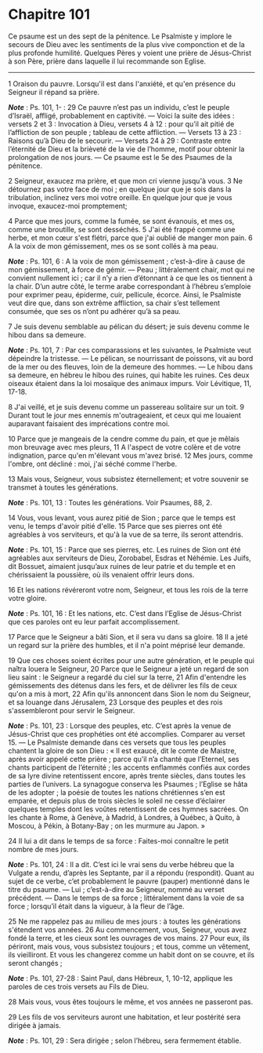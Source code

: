 # Chapitre 101

Ce psaume est un des sept de la pénitence.
Le Psalmiste y implore le secours de Dieu avec les sentiments de la plus vive componction et de la plus profonde humilité.
Quelques Pères y voient une prière de Jésus-Christ à son Père, prière dans laquelle il lui recommande son Eglise.

***

1 Oraison du pauvre. Lorsqu'il est dans l'anxiété, et qu'en présence du Seigneur il répand sa prière.

***Note*** :  Ps. 101, 1- : 29 Ce pauvre n’est pas un individu, c’est le peuple d’Israël, affligé, probablement en captivité. ― Voici la suite des idées : versets 2 et 3 : Invocation à Dieu, versets 4 à 12 : pour qu’il ait pitié de l’affliction de son peuple ; tableau de cette affliction. ― Versets 13 à 23 : Raisons qu’à Dieu de le secourir. ― Versets 24 à 29 : Contraste entre l’éternité de Dieu et la brièveté de la vie de l’homme, motif pour obtenir la prolongation de nos jours. ― Ce psaume est le 5e des Psaumes de la pénitence.


2 Seigneur, exaucez ma prière, et que mon cri vienne jusqu'à vous. 3 Ne détournez pas votre face de moi ; en quelque jour que je sois dans la tribulation, inclinez vers moi votre oreille. En quelque jour que je vous invoque, exaucez-moi promptement;


4 Parce que mes jours, comme la fumée, se sont évanouis, et mes os, comme une broutille, se sont desséchés. 5 J'ai été frappé comme une herbe, et mon cœur s'est flétri, parce que j'ai oublié de manger mon pain. 6 A la voix de mon gémissement, mes os se sont collés à ma peau.

***Note*** :  Ps. 101, 6 : A la voix de mon gémissement ; c’est-à-dire à cause de mon gémissement, à force de gémir. ― Peau ; littéralement chair, mot qui ne convient nullement ici ; car il n’y a rien d’étonnant à ce que les os tiennent à la chair. D’un autre côté, le terme arabe correspondant à l’hébreu s’emploie pour exprimer peau, épiderme, cuir, pellicule, écorce. Ainsi, le Psalmiste veut dire que, dans son extrême affliction, sa chair s’est tellement consumée, que ses os n’ont pu adhérer qu’à sa peau.


7 Je suis devenu semblable au pélican du désert; je suis devenu comme le hibou dans sa demeure.

***Note*** :  Ps. 101, 7 : Par ces comparassions et les suivantes, le Psalmiste veut dépeindre la tristesse. ― Le pélican, se nourrissant de poissons, vit au bord de la mer ou des fleuves, loin de la demeure des hommes. ― Le hibou dans sa demeure, en hébreu le hibou des ruines, qui habite les ruines. Ces deux oiseaux étaient dans la loi mosaïque des animaux impurs. Voir Lévitique, 11, 17-18.

8 J'ai veillé, et je suis devenu comme un passereau solitaire sur un toit. 9 Durant tout le jour mes ennemis m'outrageaient, et ceux qui me louaient auparavant faisaient des imprécations contre moi.


10 Parce que je mangeais de la cendre comme du pain, et que je mêlais mon breuvage avec mes pleurs, 11 A l'aspect de votre colère et de votre indignation, parce qu'en m'élevant vous m'avez brisé. 12 Mes jours, comme l'ombre, ont décliné : moi, j'ai séché comme l'herbe.


13 Mais vous, Seigneur, vous subsistez éternellement; et votre souvenir se transmet à toutes les générations.

***Note*** :  Ps. 101, 13 : Toutes les générations. Voir Psaumes, 88, 2.

14 Vous, vous levant, vous aurez pitié de Sion ; parce que le temps est venu, le temps d'avoir pitié d'elle. 15 Parce que ses pierres ont été agréables à vos serviteurs, et qu'à la vue de sa terre, ils seront attendris.

***Note*** :  Ps. 101, 15 : Parce que ses pierres, etc. Les ruines de Sion ont été agréables aux serviteurs de Dieu, Zorobabel, Esdras et Néhémie. Les Juifs, dit Bossuet, aimaient jusqu’aux ruines de leur patrie et du temple et en chérissaient la poussière, où ils venaient offrir leurs dons.


16 Et les nations révéreront votre nom, Seigneur, et tous les rois de la terre votre gloire.

***Note*** :  Ps. 101, 16 : Et les nations, etc. C’est dans l’Eglise de Jésus-Christ que ces paroles ont eu leur parfait accomplissement.

17 Parce que le Seigneur a bâti Sion, et il sera vu dans sa gloire. 18 Il a jeté un regard sur la prière des humbles, et il n'a point méprisé leur demande.


19 Que ces choses soient écrites pour une autre génération, et le peuple qui naîtra louera le Seigneur, 20 Parce que le Seigneur a jeté un regard de son lieu saint : le Seigneur a regardé du ciel sur la terre, 21 Afin d'entendre les gémissements des détenus dans les fers, et de délivrer les fils de ceux qu'on a mis à mort, 22 Afin qu'ils annoncent dans Sion le nom du Seigneur, et sa louange dans Jérusalem, 23 Lorsque des peuples et des rois s'assembleront pour servir le Seigneur.

***Note*** :  Ps. 101, 23 : Lorsque des peuples, etc. C’est après la venue de Jésus-Christ que ces prophéties ont été accomplies. Comparer au verset 15. ― Le Psalmiste demande dans ces versets que tous les peuples chantent la gloire de son Dieu : « Il est exaucé, dit le comte de Maistre, après avoir appelé cette prière ; parce qu’il n’a chanté que l’Eternel, ses chants participent de l’éternité ; les accents enflammés confiés aux cordes de sa lyre divine retentissent encore, après trente siècles, dans toutes les parties de l’univers. La synagogue conserva les Psaumes ; l’Eglise se hâta de les adopter ; la poésie de toutes les nations chrétiennes s’en est emparée, et depuis plus de trois siècles le soleil ne cesse d’éclairer quelques temples dont les voûtes retentissent de ces hymnes sacrées. On les chante à Rome, à Genève, à Madrid, à Londres, à Québec, à Quito, à Moscou, à Pékin, à Botany-Bay ; on les murmure au Japon. »


24 Il lui a dit dans le temps de sa force : Faites-moi connaître le petit nombre de mes jours.

***Note*** :  Ps. 101, 24 : Il a dit. C’est ici le vrai sens du verbe hébreu que la Vulgate a rendu, d’après les Septante, par il a répondu (respondit). Quant au sujet de ce verbe, c’et probablement le pauvre (pauper) mentionné dans le titre du psaume. ― Lui ; c’est-à-dire au Seigneur, nommé au verset précédent. ― Dans le temps de sa force ; littéralement dans la voie de sa force ; lorsqu’il était dans la vigueur, à la fleur de l’âge.

25 Ne me rappelez pas au milieu de mes jours : à toutes les générations s'étendent vos années. 26 Au commencement, vous, Seigneur, vous avez fondé la terre, et les cieux sont les ouvrages de vos mains. 27 Pour eux, ils périront, mais vous, vous subsistez toujours ; et tous, comme un vêtement, ils vieilliront. Et vous les changerez comme un habit dont on se couvre, et ils seront changés ;

***Note*** :  Ps. 101, 27-28 : Saint Paul, dans Hébreux, 1, 10-12, applique les paroles de ces trois versets au Fils de Dieu.

28 Mais vous, vous êtes toujours le même, et vos années ne passeront pas.


29 Les fils de vos serviteurs auront une habitation, et leur postérité sera dirigée à jamais.

***Note*** :  Ps. 101, 29 : Sera dirigée ; selon l’hébreu, sera fermement établie.

